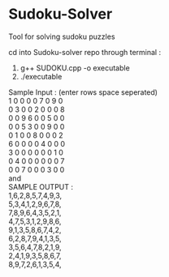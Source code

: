 # Sudoku-Solver
Tool for solving sudoku puzzles

cd into Sudoku-solver repo through terminal :

1. g++ SUDOKU.cpp -o executable
2. ./executable

Sample Input : (enter rows space seperated)  <br/>
1 0 0 0 0 7 0 9 0 <br/>
0 3 0 0 2 0 0 0 8 <br/>
0 0 9 6 0 0 5 0 0 <br/>
0 0 5 3 0 0 9 0 0 <br/>
0 1 0 0 8 0 0 0 2 <br/>
6 0 0 0 0 4 0 0 0 <br/>
3 0 0 0 0 0 0 1 0 <br/>
0 4 0 0 0 0 0 0 7 <br/>
0 0 7 0 0 0 3 0 0 <br/>
and  <br/>
SAMPLE OUTPUT : <br/>
1,6,2,8,5,7,4,9,3, <br/>
5,3,4,1,2,9,6,7,8, <br/>
7,8,9,6,4,3,5,2,1, <br/>
4,7,5,3,1,2,9,8,6, <br/>
9,1,3,5,8,6,7,4,2, <br/>
6,2,8,7,9,4,1,3,5, <br/>
3,5,6,4,7,8,2,1,9, <br/> 
2,4,1,9,3,5,8,6,7, <br/>
8,9,7,2,6,1,3,5,4, <br/>

